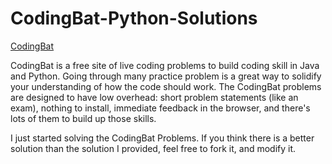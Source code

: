 # CodingBat-Python-Solutions

[CodingBat](https://codingbat.com/java)

CodingBat is a free site of live coding problems to build coding skill in Java and Python. Going through many practice problem is a great way to solidify your understanding of how the code should work. The CodingBat problems are designed to have low overhead: short problem statements (like an exam), nothing to install, immediate feedback in the browser, and there's lots of them to build up those skills. 

I just started solving the CodingBat Problems. If you think there is a better solution than the solution I provided, feel free to fork it, and modify it.
